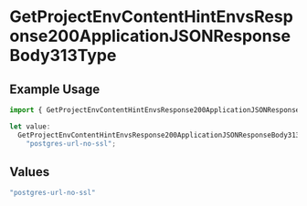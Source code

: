 # GetProjectEnvContentHintEnvsResponse200ApplicationJSONResponseBody313Type

## Example Usage

```typescript
import { GetProjectEnvContentHintEnvsResponse200ApplicationJSONResponseBody313Type } from "@simplesagar/vercel/models/getprojectenvop.js";

let value:
  GetProjectEnvContentHintEnvsResponse200ApplicationJSONResponseBody313Type =
    "postgres-url-no-ssl";
```

## Values

```typescript
"postgres-url-no-ssl"
```